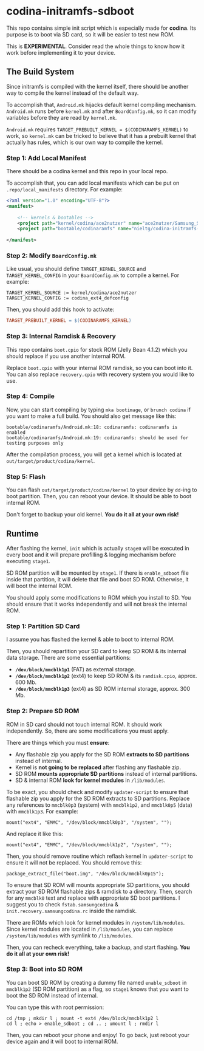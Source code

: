 # codina-initramfs-sdboot

This repo contains simple init script which is especially made for __codina__. Its purpose is to boot via SD card, so it will be easier to test new ROM.

This is __EXPERIMENTAL__. Consider read the whole things to know how it work before implementing it to your device.

## The Build System

Since initramfs is compiled with the kernel itself, there should be another way to compile the kernel instead of the default way.

To accomplish that, `Android.mk` hijacks default kernel compiling mechanism. `Android.mk` runs before `kernel.mk` and after `BoardConfig.mk`, so it can modify variables before they are read by `kernel.mk`.

`Android.mk` requires `TARGET_PREBUILT_KERNEL = $(CODINARAMFS_KERNEL)` to work, so `kernel.mk` can be tricked to believe that it has a prebuilt kernel that actually has rules, which is our own way to compile the kernel.

### Step 1: Add Local Manifest

There should be a codina kernel and this repo in your local repo.

To accomplish that, you can add local manifests which can be put on `.repo/local_manifests` directory. For example:

```XML
<?xml version="1.0" encoding="UTF-8"?>
<manifest>
	
	<!-- kernels & bootables -->
	<project path="kernel/codina/ace2nutzer" name="ace2nutzer/Samsung_STE_Kernel" revision="3.0.101" />
	<project path="bootable/codinaramfs" name="nieltg/codina-initramfs-sdboot" revision="master" />
	
</manifest>
```

### Step 2: Modify `BoardConfig.mk`

Like usual, you should define `TARGET_KERNEL_SOURCE` and `TARGET_KERNEL_CONFIG` in your `BoardConfig.mk` to compile a kernel. For example:

```
TARGET_KERNEL_SOURCE := kernel/codina/ace2nutzer
TARGET_KERNEL_CONFIG := codina_ext4_defconfig
```

Then, you should add this hook to activate:

```Makefile
TARGET_PREBUILT_KERNEL = $(CODINARAMFS_KERNEL)
```

### Step 3: Internal Ramdisk & Recovery

This repo contains `boot.cpio` for stock ROM (Jelly Bean 4.1.2) which you should replace if you use another internal ROM.

Replace `boot.cpio` with your internal ROM ramdisk, so you can boot into it. You can also replace `recovery.cpio` with recovery system you would like to use.

### Step 4: Compile

Now, you can start compiling by typing `mka bootimage`, or `brunch codina` if you want to make a full build. You should also get message like this:

```
bootable/codinaramfs/Android.mk:18: codinaramfs: codinaramfs is enabled
bootable/codinaramfs/Android.mk:19: codinaramfs: should be used for testing purposes only
```

After the compilation process, you will get a kernel which is located at `out/target/product/codina/kernel`.

### Step 5: Flash

You can flash `out/target/product/codina/kernel` to your device by `dd`-ing to boot partition. Then, you can reboot your device. It should be able to boot internal ROM.

Don't forget to backup your old kernel. __You do it all at your own risk!__

## Runtime

After flashing the kernel, `init` which is actually `stage0` will be executed in every boot and it will prepare profilling & logging mechanism before executing `stage1`.

SD ROM partition will be mounted by `stage1`. If there is `enable_sdboot` file inside that partition, it will delete that file and boot SD ROM. Otherwise, it will boot the internal ROM.

You should apply some modifications to ROM which you install to SD. You should ensure that it works independently and will not break the internal ROM.

### Step 1: Partition SD Card

I assume you has flashed the kernel & able to boot to internal ROM.

Then, you should repartition your SD card to keep SD ROM & its internal data storage. There are some essential partitions:

- __`/dev/block/mmcblk1p1`__ (FAT) as external storage.
- __`/dev/block/mmcblk1p2`__ (ext4) to keep SD ROM & its `ramdisk.cpio`, approx. 600 Mb.
- __`/dev/block/mmcblk1p3`__ (ext4) as SD ROM internal storage, approx. 300 Mb.

### Step 2: Prepare SD ROM

ROM in SD card should not touch internal ROM. It should work independently. So, there are some modifications you must apply.

There are things which you must __ensure__:

- Any flashable zip you apply for the SD ROM __extracts to SD partitions__ instead of internal.
- Kernel is __not going to be replaced__ after flashing any flashable zip.
- SD ROM __mounts appropriate SD partitions__ instead of internal partitions.
- SD & internal ROM __look for kernel modules__ in `/lib/modules`.

To be exact, you should check and modify `updater-script` to ensure that flashable zip you apply for the SD ROM extracts to SD partitions. Replace any references to `mmcblk0p3` (system) with `mmcblk1p2`, and `mmcblk0p5` (data) with `mmcblk1p3`. For example:

```
mount("ext4", "EMMC", "/dev/block/mmcblk0p3", "/system", "");
```

And replace it like this:

```
mount("ext4", "EMMC", "/dev/block/mmcblk1p2", "/system", "");
```

Then, you should remove routine which reflash kernel in `updater-script` to ensure it will not be replaced. You should remove this:

```
package_extract_file("boot.img", "/dev/block/mmcblk0p15");
```

To ensure that SD ROM will mounts appropriate SD partitions, you should extract your SD ROM flashable zips & ramdisk to a directory. Then, search for any `mmcblk0` text and replace with appropriate SD boot partitions. I suggest you to check `fstab.samsungcodina` & `init.recovery.samsungcodina.rc` inside the ramdisk.

There are ROMs which look for kernel modules in `/system/lib/modules`. Since kernel modules are located in `/lib/modules`, you can replace `/system/lib/modules` with symlink to `/lib/modules`.

Then, you can recheck everything, take a backup, and start flashing. __You do it all at your own risk!__

### Step 3: Boot into SD ROM

You can boot SD ROM by creating a dummy file named `enable_sdboot` in `mmcblk1p2` (SD ROM partition) as a flag, so `stage1` knows that you want to boot the SD ROM instead of internal.

You can type this with root permission:

```
cd /tmp ; mkdir l ; mount -t ext4 /dev/block/mmcblk1p2 l
cd l ; echo > enable_sdboot ; cd .. ; umount l ; rmdir l
```

Then, you can reboot your phone and enjoy! To go back, just reboot your device again and it will boot to internal ROM.


